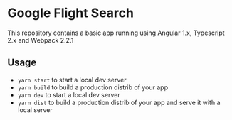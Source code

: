 Google Flight Search
===============================================

This repository contains a basic app running using Angular 1.x, Typescript 2.x and Webpack 2.2.1

## Usage

* `yarn start` to start a local dev server
* `yarn build` to build a production distrib of your app
* `yarn dev` to start a local dev server
* `yarn dist` to build a production distrib of your app and serve it with a local server
